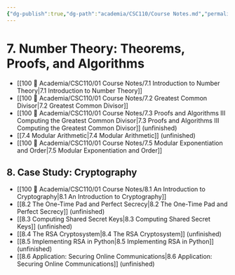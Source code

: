```yaml
---
{"dg-publish":true,"dg-path":"academia/CSC110/Course Notes.md","permalink":"/academia/csc-110/course-notes/","created":"2023-10-21T21:07:21.554-04:00","updated":"2023-10-25T13:32:10.110-04:00"}
---
```


# 7. Number Theory: Theorems, Proofs, and Algorithms
- [[100 📒 Academia/CSC110/01 Course Notes/7.1 Introduction to Number Theory\|7.1 Introduction to Number Theory]]
- [[100 📒 Academia/CSC110/01 Course Notes/7.2 Greatest Common Divisor\|7.2 Greatest Common Divisor]]
- [[100 📒 Academia/CSC110/01 Course Notes/7.3 Proofs and Algorithms III Computing the Greatest Common Divisor\|7.3 Proofs and Algorithms III Computing the Greatest Common Divisor]] (unfinished)
- [[7.4 Modular Arithmetic\|7.4 Modular Arithmetic]] (unfinished)
- [[100 📒 Academia/CSC110/01 Course Notes/7.5 Modular Exponentiation and Order\|7.5 Modular Exponentiation and Order]]

## 8. Case Study: Cryptography
- [[100 📒 Academia/CSC110/01 Course Notes/8.1 An Introduction to Cryptography\|8.1 An Introduction to Cryptography]]
- [[8.2 The One-Time Pad and Perfect Secrecy\|8.2 The One-Time Pad and Perfect Secrecy]] (unfinished)
- [[8.3 Computing Shared Secret Keys\|8.3 Computing Shared Secret Keys]] (unfinished)
- [[8.4 The RSA Cryptosystem\|8.4 The RSA Cryptosystem]] (unfinished)
- [[8.5 Implementing RSA in Python\|8.5 Implementing RSA in Python]] (unfinished)
- [[8.6 Application: Securing Online Communications\|8.6 Application: Securing Online Communications]] (unfinished)